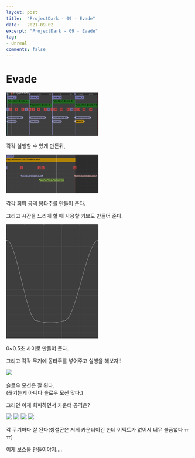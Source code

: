 ```yaml
---
layout: post
title:  "ProjectDark - 09 - Evade"
date:   2021-09-02
excerpt: "ProjectDark - 09 - Evade"
tag:
- Unreal
comments: false
---
```


# Evade
<img src = "../assets/img/project/unreal_project_dark/09/player_evade_montage.PNG" width="50%">  

각각 실행할 수 있게 만든뒤,

<img src = "../assets/img/project/unreal_project_dark/09/evade_montage.PNG" width="50%">

각각 회피 공격 몽타주를 만들어 준다.

그리고 시간을 느리게 할 때 사용할 커브도 만들어 준다.


<img src = "../assets/img/project/unreal_project_dark/09/slow_motion_curve.PNG" width="50%">

0~0.5초 사이로 만들어 준다.

그리고 각각 무기에 몽타주를 넣어주고 실행을 해보자!!

<img src = "../assets/img/project/unreal_project_dark/09/slow_motion.gif" width="50%">

슬로우 모션은 잘 된다.  
(끊기는게 아니다 슬로우 모션 맞다.)

그러면 이제 회피하면서 카운터 공격은?

<img src = "../assets/img/project/unreal_project_dark/09/counter.gif" width="30%">
<img src = "../assets/img/project/unreal_project_dark/09/spear_counter.gif" width="30%">
<img src = "../assets/img/project/unreal_project_dark/09/dual_counter.gif" width="30%">
<img src = "../assets/img/project/unreal_project_dark/09/nunchaku_counter.gif" width="30%">

각 무기마다 잘 된다(쌍절곤은 저게 카운터이긴 한데 이펙트가 없어서 너무 볼품없다 ㅠㅠ)

이제 보스몹 만들어야지....